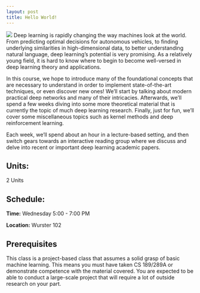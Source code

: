 ```yaml
---
layout: post
title: Hello World!
---
```

<img src="{{ site.baseurl }}/images/fulls/03.jpg" class="fit image"> 
Deep learning is rapidly changing the way machines look at the world. From predicting optimal decisions for autonomous vehicles, to finding underlying similarities in high-dimensional data, to better understanding natural language, deep learning’s potential is very promising. As a relatively young field, it is hard to know where to begin to become well-versed in deep learning theory and applications.

In this course, we hope to introduce many of the foundational concepts that are necessary to understand in order to implement state-of-the-art techniques, or even discover new ones! We’ll start by talking about modern practical deep networks and many of their intricacies. Afterwards, we’ll spend a few weeks diving into some more theoretical material that is currently the topic of much deep learning research. Finally, just for fun, we’ll cover some miscellaneous topics such as kernel methods and deep reinforcement learning.

Each week, we’ll spend about an hour in a lecture-based setting, and then switch gears towards an interactive reading group where we discuss and delve into recent or important deep learning academic papers.
## Units: 
2 Units

## Schedule:

**Time:** Wednesday 5:00 - 7:00 PM

**Location:** Wurster 102

## Prerequisites

This class is a project-based class that assumes a solid grasp of basic machine learning. This means you must have taken CS 189/289A or demonstrate competence with the material covered. You are expected to be able to conduct a large-scale project that will require a lot of outside research on your part. 
